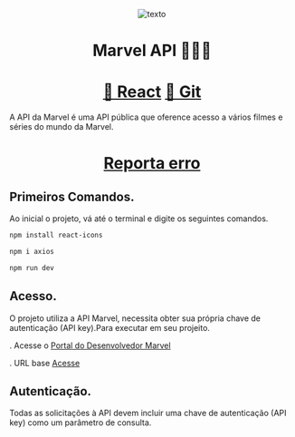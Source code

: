 
<div align="center">

![ texto](https://i.pinimg.com/564x/bf/0d/3d/bf0d3d4f2dc382f56fbc94f5d8358401.jpg)
</div>



<h1 align="center"> Marvel API 🦸🏻‍♂️ </h1>

<h1 align="center">
    <a href="https://pt-br.reactjs.org/">🔗 React</a>
     <a href="https://github.com/MatheusScaranello/Marvel-Api-Project">🔗 Git</a>
</h1>

A API da Marvel é uma API pública que oference acesso a vários filmes e séries do mundo da Marvel. 

<h1 align="center">
    <a href="https://support.github.com/contact/bug-report">Reporta erro</a>
</h1>


## Primeiros Comandos.
Ao inicial o projeto, vá até o terminal e digite os seguintes comandos. 

```bash
npm install react-icons

npm i axios

npm run dev
```
## Acesso.

O projeto utiliza a API Marvel, necessita obter sua própria chave de autenticação (API key).Para executar em seu projeito.

. Acesse o <a href="https://developer.marvel.com">Portal do Desenvolvedor Marvel</a>

. URL base <a href="https://gateway.marvel.com/v1/public">Acesse</a>


## Autenticação.
Todas as solicitações à API devem incluir uma chave de autenticação (API key) como um parâmetro de consulta.
